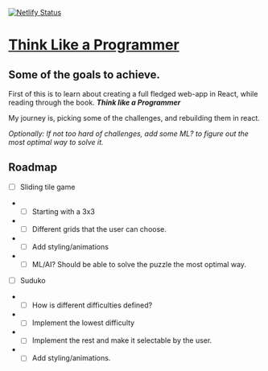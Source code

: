 [![Netlify Status](https://api.netlify.com/api/v1/badges/5c3f4eca-6144-401b-8895-858f2ca08a96/deploy-status)](https://app.netlify.com/sites/silver-dolphin-4baacd/deploys)

# [Think Like a Programmer](https://tlap.magnusjensen.dk)

## Some of the goals to achieve.

First of this is to learn about creating a full fledged web-app in React, while reading through the book. **_Think like a Programmer_**

My journey is, picking some of the challenges, and rebuilding them in react.

_Optionally: If not too hard of challenges, add some ML? to figure out the most optimal way to solve it._

## Roadmap

- [ ] Sliding tile game
- - [ ] Starting with a 3x3
- - [ ] Different grids that the user can choose.
- - [ ] Add styling/animations
- - [ ] ML/AI? Should be able to solve the puzzle the most optimal way.

- [ ] Suduko
- - [ ] How is different difficulties defined?
- - [ ] Implement the lowest difficulty
- - [ ] Implement the rest and make it selectable by the user.
- - [ ] Add styling/animations.

